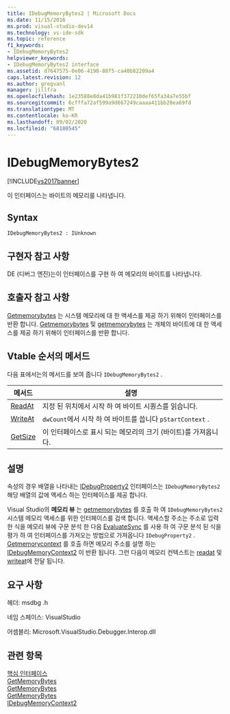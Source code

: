 ```yaml
---
title: IDebugMemoryBytes2 | Microsoft Docs
ms.date: 11/15/2016
ms.prod: visual-studio-dev14
ms.technology: vs-ide-sdk
ms.topic: reference
f1_keywords:
- IDebugMemoryBytes2
helpviewer_keywords:
- IDebugMemoryBytes2 interface
ms.assetid: d7647575-0e06-4190-88f5-ca40b82209a4
caps.latest.revision: 12
ms.author: gregvanl
manager: jillfra
ms.openlocfilehash: 1e23588e8da41b981f372210def65fa34a7e55bf
ms.sourcegitcommit: 6cfffa72af599a9d667249caaaa411bb28ea69fd
ms.translationtype: MT
ms.contentlocale: ko-KR
ms.lasthandoff: 09/02/2020
ms.locfileid: "68180545"
---
```

# <a name="idebugmemorybytes2"></a>IDebugMemoryBytes2
[!INCLUDE[vs2017banner](../../../includes/vs2017banner.md)]

이 인터페이스는 바이트의 메모리를 나타냅니다.  
  
## <a name="syntax"></a>Syntax  
  
```  
IDebugMemoryBytes2 : IUnknown  
```  
  
## <a name="notes-for-implementers"></a>구현자 참고 사항  
 DE (디버그 엔진)는이 인터페이스를 구현 하 여 메모리의 바이트를 나타냅니다.  
  
## <a name="notes-for-callers"></a>호출자 참고 사항  
 [Getmemorybytes](../../../extensibility/debugger/reference/idebugprogram2-getmemorybytes.md) 는 시스템 메모리에 대 한 액세스를 제공 하기 위해이 인터페이스를 반환 합니다. [Getmemorybytes](../../../extensibility/debugger/reference/idebugproperty2-getmemorybytes.md) 및 [getmemorybytes](../../../extensibility/debugger/reference/idebugreference2-getmemorybytes.md) 는 개체의 바이트에 대 한 액세스를 제공 하기 위해이 인터페이스를 반환 합니다.  
  
## <a name="methods-in-vtable-order"></a>Vtable 순서의 메서드  
 다음 표에서는의 메서드를 보여 줍니다 `IDebugMemoryBytes2` .  
  
|메서드|설명|  
|------------|-----------------|  
|[ReadAt](../../../extensibility/debugger/reference/idebugmemorybytes2-readat.md)|지정 된 위치에서 시작 하 여 바이트 시퀀스를 읽습니다.|  
|[WriteAt](../../../extensibility/debugger/reference/idebugmemorybytes2-writeat.md)|`dwCount`에서 시작 하 여 바이트를 씁니다 `pStartContext` .|  
|[GetSize](../../../extensibility/debugger/reference/idebugmemorybytes2-getsize.md)|이 인터페이스로 표시 되는 메모리의 크기 (바이트)를 가져옵니다.|  
  
## <a name="remarks"></a>설명  
 속성의 경우 배열을 나타내는 [IDebugProperty2](../../../extensibility/debugger/reference/idebugproperty2.md) 인터페이스는 `IDebugMemoryBytes2` 해당 배열의 값에 액세스 하는 인터페이스를 제공 합니다.  
  
 Visual Studio의 **메모리 뷰** 는 [getmemorybytes](../../../extensibility/debugger/reference/idebugprogram2-getmemorybytes.md) 를 호출 하 여 `IDebugMemoryBytes2` 시스템 메모리 액세스를 위한 인터페이스를 검색 합니다. 액세스할 주소는 주소로 입력 한 식을 메모리 뷰에 구문 분석 한 다음 [EvaluateSync](../../../extensibility/debugger/reference/idebugexpression2-evaluatesync.md) 를 사용 하 여 구문 분석 된 식을 평가 하 여 인터페이스를 가져오는 방법으로 가져옵니다 `IDebugProperty2` . [Getmemorycontext](../../../extensibility/debugger/reference/idebugproperty2-getmemorycontext.md) 를 호출 하면 메모리 주소를 설명 하는 [IDebugMemoryContext2](../../../extensibility/debugger/reference/idebugmemorycontext2.md) 이 반환 됩니다. 그런 다음이 메모리 컨텍스트는 [readat](../../../extensibility/debugger/reference/idebugmemorybytes2-readat.md) 및 [writeat](../../../extensibility/debugger/reference/idebugmemorybytes2-writeat.md)에 전달 됩니다.  
  
## <a name="requirements"></a>요구 사항  
 헤더: msdbg .h  
  
 네임 스페이스: VisualStudio  
  
 어셈블리: Microsoft.VisualStudio.Debugger.Interop.dll  
  
## <a name="see-also"></a>관련 항목  
 [핵심 인터페이스](../../../extensibility/debugger/reference/core-interfaces.md)   
 [GetMemoryBytes](../../../extensibility/debugger/reference/idebugprogram2-getmemorybytes.md)   
 [GetMemoryBytes](../../../extensibility/debugger/reference/idebugproperty2-getmemorybytes.md)   
 [GetMemoryBytes](../../../extensibility/debugger/reference/idebugreference2-getmemorybytes.md)   
 [IDebugMemoryContext2](../../../extensibility/debugger/reference/idebugmemorycontext2.md)
